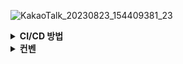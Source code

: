 ![KakaoTalk_20230823_154409381_23](https://github.com/kddongkyu/Devster-final/assets/124576045/4ea2a191-b7b1-47b9-b603-847cbadc932c)


<details>
  <summary><b> CI/CD 방법</b></summary>
  <div>
<img src="https://github.com/kddongkyu/Devster-final/assets/124576045/6732cb1f-61bd-4958-85fb-ac5172ae5fba">
  </div>
</details>

<details>
  <summary><b> 컨벤</b></summary>
  <div>
<img src="https://github.com/kddongkyu/Devster-final/assets/124576045/4ea2a191-b7b1-47b9-b603-847cbadc932c">
  </div>
</details>



